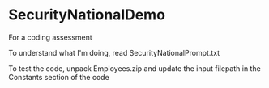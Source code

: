 # SecurityNationalDemo
For a coding assessment

To understand what I'm doing, read SecurityNationalPrompt.txt

To test the code, unpack Employees.zip and update the input filepath in the Constants section of the code
